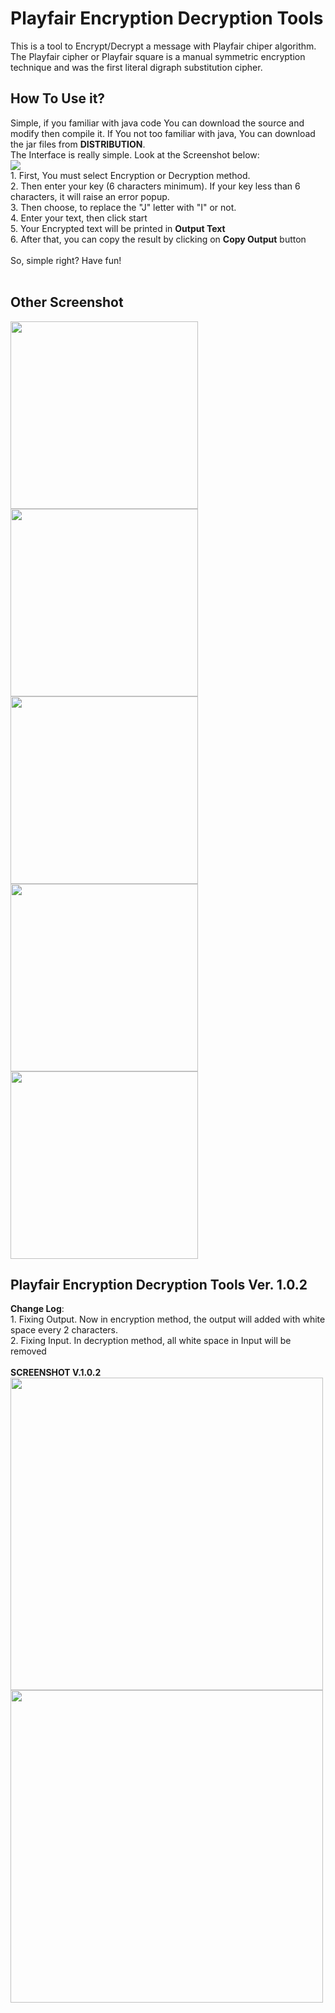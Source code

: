 # Playfair Encryption Decryption Tools
This is a tool to Encrypt/Decrypt a message with Playfair chiper algorithm. The Playfair cipher or Playfair square is a manual symmetric encryption technique and was the first literal digraph substitution cipher.

<h2>How To Use it?</h2>
Simple, if you familiar with java code You can download the source and modify then compile it. If You not too familiar with java, You can download the jar files from <strong>DISTRIBUTION</strong>.<br/>
The Interface is really simple. Look at the Screenshot below:<br/>
<img src="http://cdn.unydevelopernetwork.com/mil-system/playfait/snap_25.png"/><br/>
1. First, You must select Encryption or Decryption method.<br/>
2. Then enter your key (6 characters minimum). If your key less than 6 characters, it will raise an error popup.<br/>
3. Then choose, to replace the "J" letter with "I" or not.<br/>
4. Enter your text, then click start<br/>
5. Your Encrypted text will be printed in <strong>Output Text</strong><br/>
6. After that, you can copy the result by clicking on <strong>Copy Output</strong> button<br/>
<br/>
So, simple right? Have fun!<br/>
<br/>
<h2>Other Screenshot</h2>
<img src="http://cdn.unydevelopernetwork.com/mil-system/playfait/snap_25.png" width="300"/>
<img src="http://cdn.unydevelopernetwork.com/mil-system/playfait/snap_26.png" width="300"/>
<img src="http://cdn.unydevelopernetwork.com/mil-system/playfait/snap_27.png" width="300"/>
<img src="http://cdn.unydevelopernetwork.com/mil-system/playfait/snap_28.png" width="300"/>
<img src="http://cdn.unydevelopernetwork.com/mil-system/playfait/snap_29.png" width="300"/>
<br/>
<h2>Playfair Encryption Decryption Tools Ver. 1.0.2</h2>
<strong>Change Log</strong>:<br/>
1. Fixing Output. Now in encryption method, the output will added with white space every 2 characters.<br/>
2. Fixing Input. In decryption method, all white space in Input will be removed<br/>
<br/>
<strong>SCREENSHOT V.1.0.2</strong><br/>
<img src="http://cdn.unydevelopernetwork.com/mil-system/playfait/snap_30.png" width="500"/><br/>
<img src="http://cdn.unydevelopernetwork.com/mil-system/playfait/snap_31.png" width="500"/><br/>
